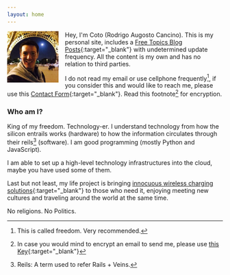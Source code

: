 ```yaml
---
layout: home
---
```


<img src="/assets/coto.jpg" width="120" height="120" style="float: left; margin-right: 15px;"/> Hey, I'm Coto (Rodrigo Augosto Cancino). This is my personal site, includes a [Free Topics Blog Posts][blog]{:target="_blank"} with undetermined update frequency. All the content is my own and has no relation to third parties.

I do not read my email or use cellphone frequently[^freedom], if you consider this and would like to reach me, please use this [Contact Form][contact]{:target="_blank"}. Read this footnote[^encrypt] for encryption.

### Who am I?

King of my freedom. Technology-er. I understand technology from how the silicon entrails works (hardware) to how the information circulates through their reils[^reils] (software). I am good programming (mostly Python and JavaScript).

I am able to set up a high-level technology infrastructures into the cloud, maybe you have used some of them.

Last but not least, my life project is bringing [innocuous wireless charging solutions][neahtid]{:target="_blank"} to those who need it, enjoying meeting new cultures and traveling around the world at the same time.

No religions. No Politics.






[^reils]: Reils: A term used to refer Rails + Veins.
[^encrypt]: In case you would mind to encrypt an email to send me, please use [this Key][pgp_key]{:target="_blank"}
[^freedom]: This is called freedom. Very recommended.

[quora_s]: https://www.quora.com/What-is-the-coolest-thing-you-have-ever-created-alone-as-a-programmer/answer/Coto-Augosto
[blog]: https://feeds.feedburner.com/coto
[contact]: /contact/
[neahtid]: https://www.neahtid.com
[pgp_key]: https://pgp.key-server.io/pks/lookup?op=get&fingerprint=on&search=0xC92E223E3F366DB1
